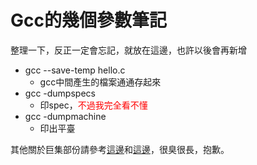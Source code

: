 # Gcc的幾個參數筆記


整理一下，反正一定會忘記，就放在這邊，也許以後會再新增

* gcc --save-temp hello.c
	* gcc中間產生的檔案通通存起來
* gcc -dumpspecs
	* 印spec，<font color="red">不過我完全看不懂</font>
* gcc -dumpmachine
  * 印出平臺
  
其他關於巨集部份請參考[這邊](http://wen00072.github.io/blog/2013/10/13/talk-about-c-macros)和[這邊](http://wen00072.github.io/blog/2014/03/06/makefile-header-file-dependency-issues)，很臭很長，抱歉。
